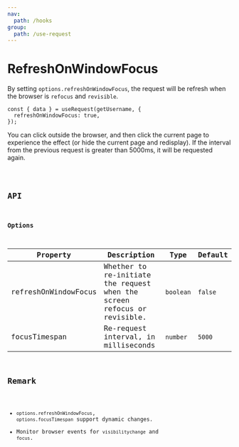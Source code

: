 ```yaml
---
nav:
  path: /hooks
group:
  path: /use-request
---
```


# RefreshOnWindowFocus

By setting `options.refreshOnWindowFocus`, the request will be refresh when the browser is `refocus` and `revisible`.

```tsx | pure
const { data } = useRequest(getUsername, {
  refreshOnWindowFocus: true,
});
```

You can click outside the browser, and then click the current page to experience the effect (or hide the current page and redisplay). If the interval from the previous request is greater than 5000ms, it will be requested again.

<code src="./demo/refreshOnWindowFocus.tsx" />

## API

### Options

| Property             | Description                                                              | Type      | Default |
|----------------------|--------------------------------------------------------------------------|-----------|---------|
| refreshOnWindowFocus | Whether to re-initiate the request when the screen refocus or revisible. | `boolean` | `false` |
| focusTimespan        | Re-request interval, in milliseconds                                     | `number`  | `5000`  |

## Remark

* `options.refreshOnWindowFocus`, `options.focusTimespan` support dynamic changes.
* Monitor browser events for `visibilitychange` and `focus`.